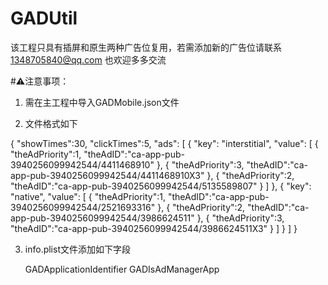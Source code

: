 # GADUtil

该工程只具有插屏和原生两种广告位复用，若需添加新的广告位请联系 1348705840@qq.com 也欢迎多多交流

#⚠️注意事项：

1. 需在主工程中导入GADMobile.json文件

2. 文件格式如下

{
    "showTimes":30,
    "clickTimes":5,
    "ads": [
        {
            "key": "interstitial",
            "value": [
                {
                    "theAdPriority":1,
                    "theAdID":"ca-app-pub-3940256099942544/4411468910"
                },
                {
                    "theAdPriority":3,
                    "theAdID":"ca-app-pub-3940256099942544/4411468910X3"
                },
                {
                    "theAdPriority":2,
                    "theAdID":"ca-app-pub-3940256099942544/5135589807"
                }
            ]
        },
        {
            "key": "native",
            "value": [
                {
                    "theAdPriority":1,
                    "theAdID":"ca-app-pub-3940256099942544/2521693316"
                },
                {
                    "theAdPriority":2,
                    "theAdID":"ca-app-pub-3940256099942544/3986624511"
                },
                {
                    "theAdPriority":3,
                    "theAdID":"ca-app-pub-3940256099942544/3986624511X3"
                }
            ]
        }
    ]
}

3. info.plist文件添加如下字段

    <key>GADApplicationIdentifier</key>
    <string></string>
    <key>GADIsAdManagerApp</key>
    <true/>
